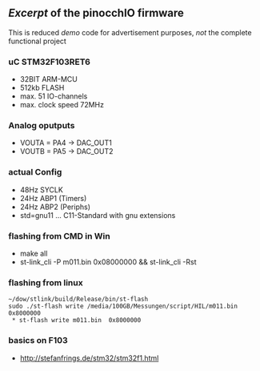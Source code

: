 ## _Excerpt_ of the pinocchIO firmware
 This is reduced _demo_ code for advertisement purposes, _not_ the complete functional project
### uC STM32F103RET6
 * 32BIT ARM-MCU 
 * 512kb FLASH
 * max. 51 IO-channels
 * max. clock speed 72MHz

### Analog oputputs
 * VOUTA = PA4 -> DAC_OUT1
 * VOUTB = PA5 -> DAC_OUT2

### actual Config
 * 48Hz SYCLK
 * 24Hz ABP1 (Timers)
 * 24Hz ABP2 (Periphs)
 * std=gnu11 ... C11-Standard with gnu extensions

### flashing from CMD in Win
 * make all
 * st-link_cli -P m011.bin 0x08000000 && st-link_cli -Rst

### flashing from linux
	~/dow/stlink/build/Release/bin/st-flash
	sudo ./st-flash write /media/100GB/Messungen/script/HIL/m011.bin  0x8000000
	 * st-flash write m011.bin  0x8000000

### basics on F103
 * http://stefanfrings.de/stm32/stm32f1.html

